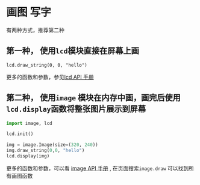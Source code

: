 画图 写字
======


有两种方式，推荐第二种

## 第一种， 使用`lcd`模块直接在屏幕上画

```
lcd.draw_string(0, 0, "hello")
```

更多的函数和参数，参见[lcd API 手册](/api_reference/machine_vision/lcd.md)

## 第二种， 使用`image` 模块在内存中画，画完后使用`lcd.display`函数将整张图片展示到屏幕

```python
import image, lcd

lcd.init()

img = image.Image(size=(320, 240))
img.draw_string(0,0, "hello")
lcd.display(img)

```

更多的函数和参数，可以看 [image API 手册](/api_reference/machine_vision/image.md) , 在页面搜索`image.draw` 可以找到所有画图函数



